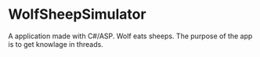 # WolfSheepSimulator
A application made with C#/ASP. Wolf eats sheeps. The purpose of the app is to get knowlage in threads.
